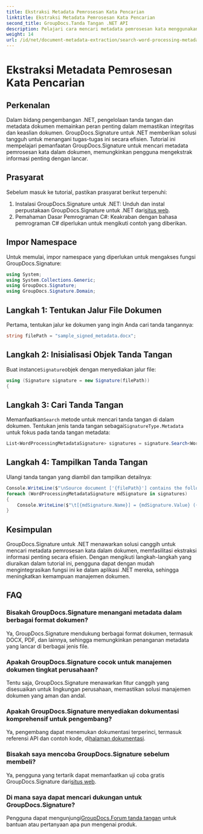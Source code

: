 ```yaml
---
title: Ekstraksi Metadata Pemrosesan Kata Pencarian
linktitle: Ekstraksi Metadata Pemrosesan Kata Pencarian
second_title: GroupDocs.Tanda Tangan .NET API
description: Pelajari cara mencari metadata pemrosesan kata menggunakan GroupDocs.Signature untuk .NET. Tingkatkan manajemen dokumen dengan mudah.
weight: 14
url: /id/net/document-metadata-extraction/search-word-processing-metadata-extraction/
---
```


# Ekstraksi Metadata Pemrosesan Kata Pencarian

## Perkenalan
Dalam bidang pengembangan .NET, pengelolaan tanda tangan dan metadata dokumen memainkan peran penting dalam memastikan integritas dan keaslian dokumen. GroupDocs.Signature untuk .NET memberikan solusi tangguh untuk menangani tugas-tugas ini secara efisien. Tutorial ini mempelajari pemanfaatan GroupDocs.Signature untuk mencari metadata pemrosesan kata dalam dokumen, memungkinkan pengguna mengekstrak informasi penting dengan lancar.
## Prasyarat
Sebelum masuk ke tutorial, pastikan prasyarat berikut terpenuhi:
1.  Instalasi GroupDocs.Signature untuk .NET: Unduh dan instal perpustakaan GroupDocs.Signature untuk .NET dari[situs web](https://releases.groupdocs.com/signature/net/).
2. Pemahaman Dasar Pemrograman C#: Keakraban dengan bahasa pemrograman C# diperlukan untuk mengikuti contoh yang diberikan.

## Impor Namespace
Untuk memulai, impor namespace yang diperlukan untuk mengakses fungsi GroupDocs.Signature:
```csharp
using System;
using System.Collections.Generic;
using GroupDocs.Signature;
using GroupDocs.Signature.Domain;
```
## Langkah 1: Tentukan Jalur File Dokumen
Pertama, tentukan jalur ke dokumen yang ingin Anda cari tanda tangannya:
```csharp
string filePath = "sample_signed_metadata.docx";
```
## Langkah 2: Inisialisasi Objek Tanda Tangan
 Buat instance`Signature`objek dengan menyediakan jalur file:
```csharp
using (Signature signature = new Signature(filePath))
{
```
## Langkah 3: Cari Tanda Tangan
 Memanfaatkan`Search` metode untuk mencari tanda tangan di dalam dokumen. Tentukan jenis tanda tangan sebagai`SignatureType.Metadata` untuk fokus pada tanda tangan metadata:
```csharp
List<WordProcessingMetadataSignature> signatures = signature.Search<WordProcessingMetadataSignature>(SignatureType.Metadata);
```
## Langkah 4: Tampilkan Tanda Tangan
Ulangi tanda tangan yang diambil dan tampilkan detailnya:
```csharp
Console.WriteLine($"\nSource document ['{filePath}'] contains the following signatures:");
foreach (WordProcessingMetadataSignature mdSignature in signatures)
{
    Console.WriteLine($"\t[{mdSignature.Name}] = {mdSignature.Value} ({mdSignature.Type})");
}
```

## Kesimpulan
GroupDocs.Signature untuk .NET menawarkan solusi canggih untuk mencari metadata pemrosesan kata dalam dokumen, memfasilitasi ekstraksi informasi penting secara efisien. Dengan mengikuti langkah-langkah yang diuraikan dalam tutorial ini, pengguna dapat dengan mudah mengintegrasikan fungsi ini ke dalam aplikasi .NET mereka, sehingga meningkatkan kemampuan manajemen dokumen.
## FAQ
### Bisakah GroupDocs.Signature menangani metadata dalam berbagai format dokumen?
Ya, GroupDocs.Signature mendukung berbagai format dokumen, termasuk DOCX, PDF, dan lainnya, sehingga memungkinkan penanganan metadata yang lancar di berbagai jenis file.
### Apakah GroupDocs.Signature cocok untuk manajemen dokumen tingkat perusahaan?
Tentu saja, GroupDocs.Signature menawarkan fitur canggih yang disesuaikan untuk lingkungan perusahaan, memastikan solusi manajemen dokumen yang aman dan andal.
### Apakah GroupDocs.Signature menyediakan dokumentasi komprehensif untuk pengembang?
 Ya, pengembang dapat menemukan dokumentasi terperinci, termasuk referensi API dan contoh kode, di[halaman dokumentasi](https://tutorials.groupdocs.com/signature/net/).
### Bisakah saya mencoba GroupDocs.Signature sebelum membeli?
 Ya, pengguna yang tertarik dapat memanfaatkan uji coba gratis GroupDocs.Signature dari[situs web](https://releases.groupdocs.com/).
### Di mana saya dapat mencari dukungan untuk GroupDocs.Signature?
 Pengguna dapat mengunjungi[GroupDocs.Forum tanda tangan](https://forum.groupdocs.com/c/signature/13) untuk bantuan atau pertanyaan apa pun mengenai produk.